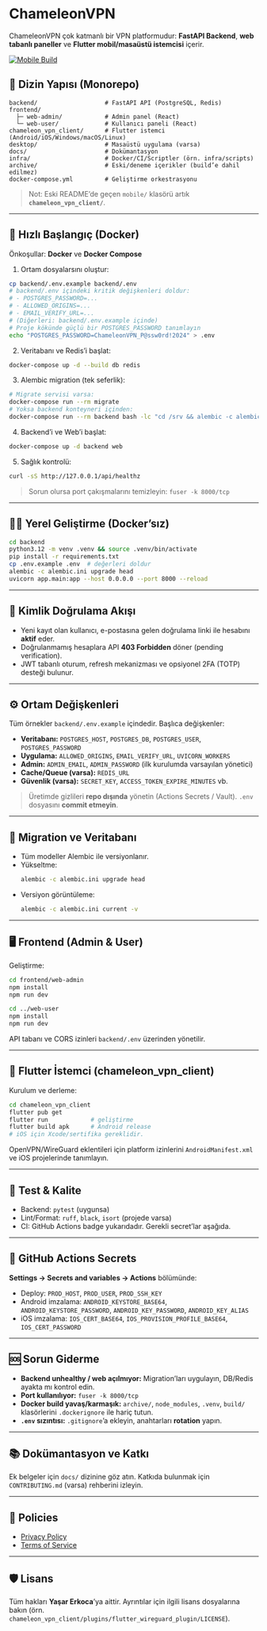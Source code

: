 # ChameleonVPN

ChameleonVPN çok katmanlı bir VPN platformudur: **FastAPI Backend**, **web tabanlı paneller** ve **Flutter mobil/masaüstü istemcisi** içerir.

[![Mobile Build](https://github.com/yasarerkoca/ChameleonVPN/actions/workflows/release.yml/badge.svg)](https://github.com/yasarerkoca/ChameleonVPN/actions/workflows/release.yml)

## 📁 Dizin Yapısı (Monorepo)

```
backend/                   # FastAPI API (PostgreSQL, Redis)
frontend/
  ├─ web-admin/            # Admin panel (React)
  └─ web-user/             # Kullanıcı paneli (React)
chameleon_vpn_client/      # Flutter istemci (Android/iOS/Windows/macOS/Linux)
desktop/                   # Masaüstü uygulama (varsa)
docs/                      # Dokümantasyon
infra/                     # Docker/CI/Scriptler (örn. infra/scripts)
archive/                   # Eski/deneme içerikler (build’e dahil edilmez)
docker-compose.yml         # Geliştirme orkestrasyonu
```

> Not: Eski README’de geçen `mobile/` klasörü artık **`chameleon_vpn_client/`**.

---

## 🚀 Hızlı Başlangıç (Docker)

Önkoşullar: **Docker** ve **Docker Compose**

1) Ortam dosyalarsını oluştur:
```bash
cp backend/.env.example backend/.env
# backend/.env içindeki kritik değişkenleri doldur:
# - POSTGRES_PASSWORD=...
# - ALLOWED_ORIGINS=...
# - EMAIL_VERIFY_URL=...
# (Diğerleri: backend/.env.example içinde)
# Proje kökünde güçlü bir POSTGRES_PASSWORD tanımlayın
echo "POSTGRES_PASSWORD=ChameleonVPN_P@ssw0rd!2024" > .env
```

2) Veritabanı ve Redis’i başlat:
```bash
docker-compose up -d --build db redis
```

3) Alembic migration (tek seferlik):
```bash
# Migrate servisi varsa:
docker-compose run --rm migrate
# Yoksa backend konteyneri içinden:
docker-compose run --rm backend bash -lc "cd /srv && alembic -c alembic.ini upgrade head"
```

4) Backend’i ve Web’i başlat:
```bash
docker-compose up -d backend web
```

5) Sağlık kontrolü:
```bash
curl -sS http://127.0.0.1/api/healthz
```

> Sorun olursa port çakışmalarını temizleyin: `fuser -k 8000/tcp`

---

## 🧑‍💻 Yerel Geliştirme (Docker’sız)

```bash
cd backend
python3.12 -m venv .venv && source .venv/bin/activate
pip install -r requirements.txt
cp .env.example .env  # değerleri doldur
alembic -c alembic.ini upgrade head
uvicorn app.main:app --host 0.0.0.0 --port 8000 --reload
```

---

## 🔐 Kimlik Doğrulama Akışı

- Yeni kayıt olan kullanıcı, e-postasına gelen doğrulama linki ile hesabını **aktif** eder.
- Doğrulanmamış hesaplara API **403 Forbidden** döner (pending verification).
- JWT tabanlı oturum, refresh mekanizması ve opsiyonel 2FA (TOTP) desteği bulunur.

---

## ⚙️ Ortam Değişkenleri

Tüm örnekler `backend/.env.example` içindedir. Başlıca değişkenler:

- **Veritabanı:** `POSTGRES_HOST`, `POSTGRES_DB`, `POSTGRES_USER`, `POSTGRES_PASSWORD`
- **Uygulama:** `ALLOWED_ORIGINS`, `EMAIL_VERIFY_URL`, `UVICORN_WORKERS`
- **Admin:** `ADMIN_EMAIL`, `ADMIN_PASSWORD` (ilk kurulumda varsayılan yönetici)
- **Cache/Queue (varsa):** `REDIS_URL`
- **Güvenlik (varsa):** `SECRET_KEY`, `ACCESS_TOKEN_EXPIRE_MINUTES` vb.

> Üretimde gizlileri **repo dışında** yönetin (Actions Secrets / Vault). `.env` dosyasını **commit etmeyin**.

---

## 🧩 Migration ve Veritabanı

- Tüm modeller Alembic ile versiyonlanır.
- Yükseltme:
  ```bash
  alembic -c alembic.ini upgrade head
  ```
- Versiyon görüntüleme:
  ```bash
  alembic -c alembic.ini current -v
  ```

---

## 🖥️ Frontend (Admin & User)

Geliştirme:
```bash
cd frontend/web-admin
npm install
npm run dev

cd ../web-user
npm install
npm run dev
```

API tabanı ve CORS izinleri `backend/.env` üzerinden yönetilir.

---

## 📱 Flutter İstemci (chameleon_vpn_client)

Kurulum ve derleme:
```bash
cd chameleon_vpn_client
flutter pub get
flutter run            # geliştirme
flutter build apk      # Android release
# iOS için Xcode/sertifika gereklidir.
```

OpenVPN/WireGuard eklentileri için platform izinlerini `AndroidManifest.xml` ve iOS projelerinde tanımlayın.

---

## 🧪 Test & Kalite

- Backend: `pytest` (uygunsa)
- Lint/Format: `ruff`, `black`, `isort` (projede varsa)
- CI: GitHub Actions badge yukarıdadır. Gerekli secret’lar aşağıda.

---

## 🔐 GitHub Actions Secrets

**Settings → Secrets and variables → Actions** bölümünde:

- Deploy: `PROD_HOST`, `PROD_USER`, `PROD_SSH_KEY`
- Android imzalama: `ANDROID_KEYSTORE_BASE64`, `ANDROID_KEYSTORE_PASSWORD`, `ANDROID_KEY_PASSWORD`, `ANDROID_KEY_ALIAS`
- iOS imzalama: `IOS_CERT_BASE64`, `IOS_PROVISION_PROFILE_BASE64`, `IOS_CERT_PASSWORD`

---

## 🆘 Sorun Giderme

- **Backend unhealthy / web açılmıyor:** Migration’ları uygulayın, DB/Redis ayakta mı kontrol edin.
- **Port kullanılıyor:** `fuser -k 8000/tcp`
- **Docker build yavaş/karmaşık:** `archive/`, `node_modules`, `.venv`, `build/` klasörlerini `.dockerignore` ile hariç tutun.
- **`.env` sızıntısı:** `.gitignore`’a ekleyin, anahtarları **rotation** yapın.

---

## 📚 Dokümantasyon ve Katkı

Ek belgeler için `docs/` dizinine göz atın. Katkıda bulunmak için `CONTRIBUTING.md` (varsa) rehberini izleyin.

---

## 📄 Policies

- [Privacy Policy](docs/privacy.md)
- [Terms of Service](docs/terms.md)

---

## 🛡️ Lisans

Tüm hakları **Yaşar Erkoca**’ya aittir. Ayrıntılar için ilgili lisans dosyalarına bakın (örn. `chameleon_vpn_client/plugins/flutter_wireguard_plugin/LICENSE`).
